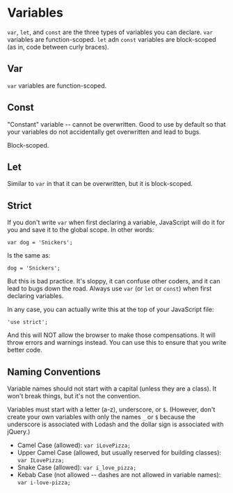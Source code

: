 # Variables

`var`, `let`, and `const` are the three types of variables you can declare. `var` variables are function-scoped. `let` adn `const` variables are block-scoped (as in, code between curly braces).


## Var

`var` variables are function-scoped.


## Const

"Constant" variable -- cannot be overwritten. Good to use by default so that your variables do not accidentally get overwritten and lead to bugs.

Block-scoped.


## Let

Similar to `var` in that it can be overwritten, but it is block-scoped.


## Strict

If you don't write `var` when first declaring a variable, JavaScript will do it for you and save it to the global scope. In other words:

```
var dog = 'Snickers';
```

Is the same as:

```
dog = 'Snickers';
```

But this is bad practice.  It's sloppy, it can confuse other coders, and it can lead to bugs down the road.  Always use `var` (or `let` or `const`) when first declaring variables.

In any case, you can actually write this at the top of your JavaScript file:

```
'use strict';
```

And this will NOT allow the browser to make those compensations. It will throw errors and warnings instead. You can use this to ensure that you write better code.


## Naming Conventions

Variable names should not start with a capital (unless they are a class). It won't break things, but it's not the convention.

Variables must start with a letter (a-z), underscore, or `$`. (However, don't create your own variables with only the names `_` or `$` because the underscore is associated with Lodash and the dollar sign is associated with jQuery.)

- Camel Case (allowed): `var iLovePizza;`
- Upper Camel Case (allowed, but usually reserved for building classes): `var ILovePizza;`
- Snake Case (allowed): `var i_love_pizza;`
- Kebab Case (not allowed -- dashes are not allowed in variable names): `var i-love-pizza;`